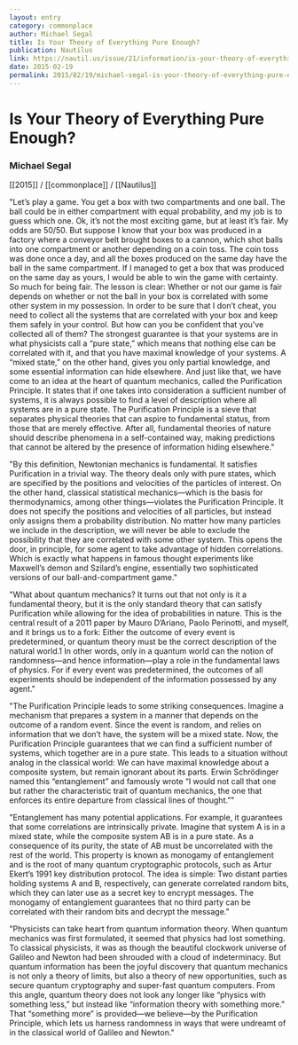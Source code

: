```yaml
---
layout: entry
category: commonplace
author: Michael Segal
title: Is Your Theory of Everything Pure Enough?
publication: Nautilus
link: https://nautil.us/issue/21/information/is-your-theory-of-everything-pure-enough
date: 2015-02-19
permalink: 2015/02/19/michael-segal-is-your-theory-of-everything-pure-enough
---
```


# Is Your Theory of Everything Pure Enough?

### Michael Segal

[[2015]] / [[commonplace]] / [[Nautilus]]

"Let’s play a game. You get a box with two compartments and one ball. The ball could be in either compartment with equal probability, and my job is to guess which one. Ok, it’s not the most exciting game, but at least it’s fair. My odds are 50/50. But suppose I know that your box was produced in a factory where a conveyor belt brought boxes to a cannon, which shot balls into one compartment or another depending on a coin toss. The coin toss was done once a day, and all the boxes produced on the same day have the ball in the same compartment. If I managed to get a box that was produced on the same day as yours, I would be able to win the game with certainty. So much for being fair. The lesson is clear: Whether or not our game is fair depends on whether or not the ball in your box is correlated with some other system in my possession. In order to be sure that I don’t cheat, you need to collect all the systems that are correlated with your box and keep them safely in your control. But how can you be confident that you’ve collected all of them? The strongest guarantee is that your systems are in what physicists call a “pure state,” which means that nothing else can be correlated with it, and that you have maximal knowledge of your systems. A “mixed state,” on the other hand, gives you only partial knowledge, and some essential information can hide elsewhere. And just like that, we have come to an idea at the heart of quantum mechanics, called the Purification Principle. It states that if one takes into consideration a sufficient number of systems, it is always possible to find a level of description where all systems are in a pure state. The Purification Principle is a sieve that separates physical theories that can aspire to fundamental status, from those that are merely effective. After all, fundamental theories of nature should describe phenomena in a self-contained way, making predictions that cannot be altered by the presence of information hiding elsewhere."
 
"By this definition, Newtonian mechanics is fundamental. It satisfies Purification in a trivial way. The theory deals only with pure states, which are specified by the positions and velocities of the particles of interest. On the other hand, classical statistical mechanics—which is the basis for thermodynamics, among other things—violates the Purification Principle. It does not specify the positions and velocities of all particles, but instead only assigns them a probability distribution. No matter how many particles we include in the description, we will never be able to exclude the possibility that they are correlated with some other system. This opens the door, in principle, for some agent to take advantage of hidden correlations. Which is exactly what happens in famous thought experiments like Maxwell’s demon and Szilard’s engine, essentially two sophisticated versions of our ball-and-compartment game."

"What about quantum mechanics? It turns out that not only is it a fundamental theory, but it is the only standard theory that can satisfy Purification while allowing for the idea of probabilities in nature. This is the central result of a 2011 paper by Mauro D’Ariano, Paolo Perinotti, and myself, and it brings us to a fork: Either the outcome of every event is predetermined, or quantum theory must be the correct description of the natural world.1 In other words, only in a quantum world can the notion of randomness—and hence information—play a role in the fundamental laws of physics. For if every event was predetermined, the outcomes of all experiments should be independent of the information possessed by any agent."

"The Purification Principle leads to some striking consequences. Imagine a mechanism that prepares a system in a manner that depends on the outcome of a random event. Since the event is random, and relies on information that we don’t have, the system will be a mixed state. Now, the Purification Principle guarantees that we can find a sufficient number of systems, which together are in a pure state. This leads to a situation without analog in the classical world: We can have maximal knowledge about a composite system, but remain ignorant about its parts. Erwin Schrödinger named this “entanglement” and famously wrote “I would not call that one but rather the characteristic trait of quantum mechanics, the one that enforces its entire departure from classical lines of thought.”"

"Entanglement has many potential applications. For example, it guarantees that some correlations are intrinsically private. Imagine that system A is in a mixed state, while the composite system AB is in a pure state. As a consequence of its purity, the state of AB must be uncorrelated with the rest of the world. This property is known as monogamy of entanglement and is the root of many quantum cryptographic protocols, such as Artur Ekert’s 1991 key distribution protocol. The idea is simple: Two distant parties holding systems A and B, respectively, can generate correlated random bits, which they can later use as a secret key to encrypt messages. The monogamy of entanglement guarantees that no third party can be correlated with their random bits and decrypt the message."
 
"Physicists can take heart from quantum information theory. When quantum mechanics was first formulated, it seemed that physics had lost something. To classical physicists, it was as though the beautiful clockwork universe of Galileo and Newton had been shrouded with a cloud of indeterminacy. But quantum information has been the joyful discovery that quantum mechanics is not only a theory of limits, but also a theory of new opportunities, such as secure quantum cryptography and super-fast quantum computers. From this angle, quantum theory does not look any longer like “physics with something less,” but instead like “information theory with something more.” That “something more” is provided—we believe—by the Purification Principle, which lets us harness randomness in ways that were undreamt of in the classical world of Galileo and Newton."
